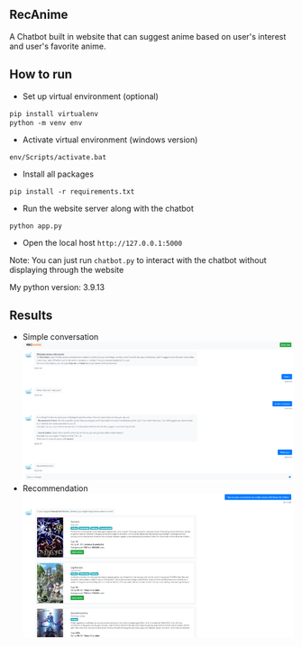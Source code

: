 ## RecAnime
A Chatbot built in website that can suggest anime based on user's interest and user's favorite anime.

## How to run
- Set up virtual environment (optional)
```
pip install virtualenv 
python -m venv env
```

- Activate virtual environment (windows version)
```
env/Scripts/activate.bat
```

- Install all packages
```
pip install -r requirements.txt
```

- Run the website server along with the chatbot
```
python app.py
```

- Open the local host `http://127.0.0.1:5000`

Note: You can just run `chatbot.py` to interact with the chatbot without displaying through the website

My python version: 3.9.13

## Results
- Simple conversation
![Image 1](/data/display_img_1.png)
- Recommendation
![Image 2](/data/display_img_2.png)

